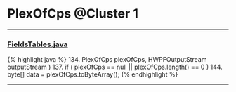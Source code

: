 # PlexOfCps @Cluster 1

***

### [FieldsTables.java](https://searchcode.com/codesearch/view/88635600/)
{% highlight java %}
134.     PlexOfCps plexOfCps, HWPFOutputStream outputStream )
137. if ( plexOfCps == null || plexOfCps.length() == 0 )
144. byte[] data = plexOfCps.toByteArray();
{% endhighlight %}

***


